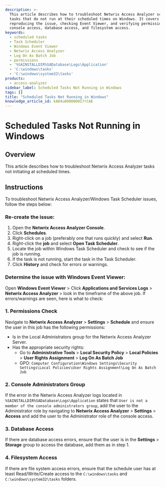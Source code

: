 ```yaml
---
description: >-
  This article describes how to troubleshoot Netwrix Access Analyzer scheduled
  tasks that do not run at their scheduled times on Windows. It covers
  reproducing the issue, checking Event Viewer, and verifying permissions,
  console access, database access, and filesystem access.
keywords:
  - scheduled tasks
  - Task Scheduler
  - Windows Event Viewer
  - Netwrix Access Analyzer
  - Log On As Batch Job
  - permissions
  - '%SAINSTALLDIR%SADatabase\Logs\Application'
  - 'C:\windows\tasks'
  - 'C:\windows\system32\tasks'
products:
  - access-analyzer
sidebar_label: Scheduled Tasks Not Running in Windows
tags: []
title: "Scheduled Tasks Not Running in Windows"
knowledge_article_id: kA04u0000000I7rCAE
---
```


# Scheduled Tasks Not Running in Windows

## Overview

This article describes how to troubleshoot Netwrix Access Analyzer tasks not initiating at scheduled times.

## Instructions

To troubleshoot Netwrix Access Analyzer/Windows Task Scheduler issues, follow the steps below:

### Re-create the issue:

1. Open the **Netwrix Access Analyzer Console**.
2. Click **Schedules**.
3. Right-click on a job (preferably one that runs quickly) and select **Run**.
4. Right-click the **job** and select **Open Task Scheduler**.
5. Locate the job within Windows Task Scheduler and check to see if the job is running.
6. If the task is not running, start the task in the Task Scheduler.
7. Click **History** and check for errors or warnings.

### Determine the issue with Windows Event Viewer:

Open **Windows Event Viewer** > Click **Applications and Services Logs** > **Netwrix Access Analyzer** > look in the timeframe of the above job. If errors/warnings are seen, here is what to check:

### 1. Permissions Check

Navigate to **Netwrix Access Analyzer** > **Settings** > **Schedule** and ensure the user in this job has the following permissions:

- Is in the Local Administrators group for the Netwrix Access Analyzer Server.
- Has the appropriate security rights:
  - Go to **Administrative Tools** > **Local Security Policy** > **Local Policies** > **User Rights Assignment** > **Log On As Batch Job**
  - GPO: `Computer Configuration\Windows Settings\Security Settings\Local Policies\User Rights Assignment\Log On As Batch Job`

### 2. Console Administrators Group

If the error in the Netwrix Access Analyzer logs located in ` %SAINSTALLDIR%SADatabase\Logs\Application` states that `User is not a member of the console administrators group`, add the user to the Administrator role by navigating to **Netwrix Access Analyzer** > **Settings** > **Access** and add the user to the Administrator role of the console access.

### 3. Database Access

If there are database access errors, ensure that the user is in the **Settings** > **Storage** group to access the database, add them as in step 1.

### 4. Filesystem Access

If there are file system access errors, ensure that the schedule user has at least Read/Write/Create access to the `C:\windows\tasks` and `C:\windows\system32\tasks` folders.
